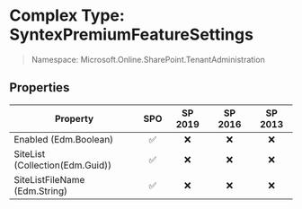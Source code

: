 # Complex Type: SyntexPremiumFeatureSettings

> Namespace: Microsoft.Online.SharePoint.TenantAdministration

## Properties

Property | SPO | SP 2019 | SP 2016 | SP 2013
----------|:---:|:-------:|:-------:|:-------:
Enabled (Edm.Boolean) | ✅ | ❌ | ❌ | ❌
SiteList (Collection(Edm.Guid)) | ✅ | ❌ | ❌ | ❌
SiteListFileName (Edm.String) | ✅ | ❌ | ❌ | ❌